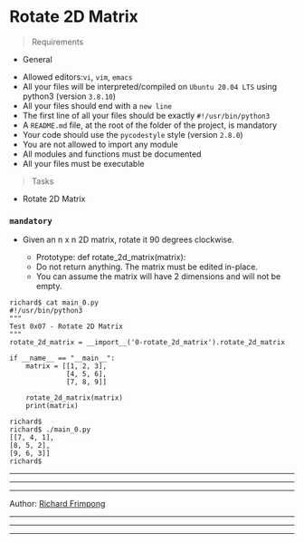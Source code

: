 # Rotate 2D Matrix

> Requirements

* General

- Allowed editors:`vi`, `vim`, `emacs`
- All your files will be interpreted/compiled on `Ubuntu 20.04 LTS` using python3 (version `3.8.10`)
- All your files should end with a `new line`
- The first line of all your files should be exactly `#!/usr/bin/python3`
- A `README.md` file, at the root of the folder of the project, is mandatory
- Your code should use the `pycodestyle` style (version `2.8.0`)
- You are not allowed to import any module
- All modules and functions must be documented
- All your files must be executable

> Tasks

* Rotate 2D Matrix

### ```mandatory```

- Given an n x n 2D matrix, rotate it 90 degrees clockwise.

    - Prototype: def rotate_2d_matrix(matrix):
    - Do not return anything. The matrix must be edited in-place.
    - You can assume the matrix will have 2 dimensions and will not be empty.

```
richard$ cat main_0.py
#!/usr/bin/python3
"""
Test 0x07 - Rotate 2D Matrix
"""
rotate_2d_matrix = __import__('0-rotate_2d_matrix').rotate_2d_matrix

if __name__ == "__main__":
    matrix = [[1, 2, 3],
              [4, 5, 6],
              [7, 8, 9]]

    rotate_2d_matrix(matrix)
    print(matrix)

richard$
richard$ ./main_0.py
[[7, 4, 1],
[8, 5, 2],
[9, 6, 3]]
richard$

```


--------------------------------------------------------------------------------
--------------------------------------------------------------------------------
--------------------------------------------------------------------------------

Author: [Richard Frimpong](https://www.github.com/Richiealx)

--------------------------------------------------------------------------------
--------------------------------------------------------------------------------
--------------------------------------------------------------------------------
